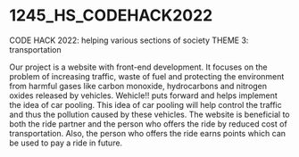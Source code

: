 # 1245_HS_CODEHACK2022
CODE HACK 2022: helping various sections of society THEME 3: transportation

Our project is a website with front-end development. It focuses on the problem of increasing traffic, waste of fuel and protecting the environment from harmful gases like carbon monoxide, hydrocarbons and nitrogen oxides released by vehicles. Wehicle!! puts forward and  helps implement the idea of car pooling. This idea of car pooling will help control the traffic and thus the pollution caused by these vehicles. The website is beneficial to both the ride partner and the person who offers the ride by reduced cost of transportation. Also, the person who offers the ride earns points which can be used to pay a ride in future.
